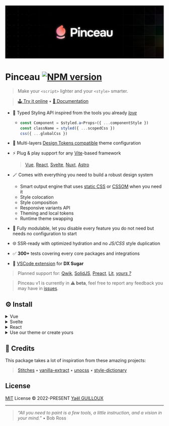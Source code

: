 ![Pinceau Cover](./.github/banner.png)

# Pinceau [![NPM version](https://img.shields.io/npm/v/pinceau?color=a1b858&label=)](https://www.npmjs.com/package/@pinceau/core)

> Make your `<script>` lighter and your `<style>` smarter.

> [🕹️ Try it online](https://play.pinceau.dev) • [📖 Documentation](https://pinceau.dev)

- 🦾 Typed Styling API inspired from the tools you already [_love_](https://stitches.dev)

  - ```typescript
    const Component = $styled.a<Props>({ ...componentStyle })
    const className = styled({ ...scopedCss })
    css({ ...globalCss })
    ```

- 🎨 Multi-layers [Design Tokens compatible](https://github.com/design-tokens/community-group) theme configuration

- ⚡ Plug & play support for any [Vite](https://vitejs.dev)-based framework
  > [Vue](./integrations/vue), [React](./integrations/vue), [Svelte](./integrations/vue), [Nuxt](./integrations/nuxt), [Astro](./integrations/astro)

- 🪄 Comes with everything you need to build a robust design system
  - Smart output engine that uses [static CSS](https://developer.mozilla.org/en-US/docs/Web/CSS) or [CSSOM](https://developer.mozilla.org/en-US/docs/Web/API/CSS_Object_Model) when you need it
  - Style colocation
  - Style composition
  - Responsive variants API
  - Theming and local tokens
  - Runtime theme swapping

- 🧱 Fully modulable, let you disable every feature you do not need but needs no configuration to start

- 🌐 SSR-ready with optimized hydration and no _JS/CSS_ style duplication

- ✅ **300+** tests covering every core packages and integrations

- 🍦 [VSCode extension](https://marketplace.visualstudio.com/items?itemName=yaelguilloux.pinceau-vscode) for **DX Sugar**

> Planned support for: [Qwik](https://qwik.builder.io), [SolidJS](https://www.solidjs.com), [Preact](https://preactjs.com), [Lit](https://lit.dev), [_yours ?_](https://github.com/Tahul/pinceau/issues)

> Pinceau v1 is currently in **⚠️ beta**, feel free to report any feedback you may have in [issues](https://github.com/Tahul/pinceau/issues).

## ⚙️ Install

<details>
<summary>Vue</summary><br>

```bash
pnpm install @pinceau/vue
```

```ts
// vite.config.ts
import Pinceau from '@pinceau/vue/plugin'

export default defineConfig({
  plugins: [
    Pinceau(),
    ...yourPlugins
  ],
})
```

Example: [`examples/vite-vue/vite.config.ts`](./examples/vite-vue/vite.config.ts)

</details>

<details>
<summary>Svelte</summary><br>

```bash
pnpm install @pinceau/svelte
```

```ts
// vite.config.ts
import Pinceau from '@pinceau/svelte/plugin'

export default defineConfig({
  plugins: [
    Pinceau(),
    ...yourPlugins
  ],
})
```

Example: [`examples/vite-svelte/vite.config.ts`](./examples/vite-svelte/vite.config.ts)

</details>

<details>
<summary>React</summary><br>

```bash
pnpm install @pinceau/react
```

```ts
// vite.config.ts
import Pinceau from '@pinceau/react/plugin'

export default defineConfig({
  plugins: [
    Pinceau(),
    ...yourPlugins
  ],
})
```

Example: [`examples/vite-react/vite.config.ts`](./examples/vite-react/vite.config.ts)

</details>

<details>
<summary>Use our theme or create yours</summary><br>

Use our default theme, [🎨 Palette](./packages/palette):

```ts
// vite.config.ts
export default defineConfig({
  plugins: [
    Pinceau({
      theme: {
        layers: ['@pinceau/palette']
      }
    })
  ]
})
```

Or build your in `theme.config.ts`:

```ts
// theme.config.ts
import { defineTheme } from '@pinceau/theme'

export default defineTheme({
  // Media queries
  media: {
    mobile: '(min-width: 320px)',
    tablet: '(min-width: 768px)',
    desktop: '(min-width: 1280px)'
  },


  // Some Design tokens
  color: {
    red: {
      1: '#FCDFDA',
      2: '#F48E7C',
      3: '#ED4D31',
      4: '#A0240E',
      5: '#390D05',
    },
    green: {
      1: '#CDF4E5',
      2: '#9AE9CB',
      3: '#36D397',
      4: '#1B7D58',
      5: '#072117',
    }
  },
  space: {
    1: '0.25rem',
    2: '0.5rem',
    3: '0.75rem',
    4: '1rem'
  }

  // Utils properties
  utils: {
    px: (value: PropertyValue<'padding'>) => ({ paddingLeft: value, paddingRight: value }),
    py: (value: PropertyValue<'padding'>) => ({ paddingTop: value, paddingBottom: value })
  }
})
```

Example: [`examples/theme/theme.config.ts`](./playground/theme/theme.config.ts)

</details>

## 💖 Credits

This package takes a lot of inspiration from these amazing projects:

> [Stitches](https://stitches.dev) • [vanilla-extract](https://vanilla-extract.style/) • [unocss](https://github.com/unocss/unocss) • [style-dictionary](https://github.com/amzn/style-dictionary)

## License

[MIT](./LICENSE) License &copy; 2022-PRESENT [Yaël GUILLOUX](https://github.com/Tahul)

---

> _“All you need to paint is a few tools, a little instruction, and a vision in your mind.”_ • Bob Ross
